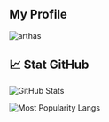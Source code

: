 ## My Profile


![arthas](https://github.com/user-attachments/assets/38928f45-17ad-4fa4-bdf1-8c54a8ec9436)



## 📈 Stat GitHub
![GitHub Stats](https://github-readme-stats.vercel.app/api?username=cvrseq&show_icons=true&theme=blueberry&bg_color=00000000&border_color=4FC3F7)

![Most Popularity Langs](https://github-readme-stats.vercel.app/api/top-langs/?username=cvrseq&layout=compact&theme=blueberry&bg_color=00000000&border_color=4FC3F7)





